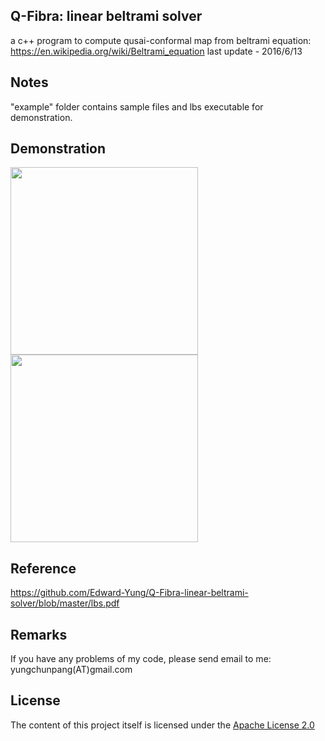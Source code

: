 
## Q-Fibra: linear beltrami solver 
a c++ program to compute qusai-conformal map from beltrami equation: https://en.wikipedia.org/wiki/Beltrami_equation
last update - 2016/6/13

## Notes
"example" folder contains sample files and lbs executable for demonstration.

## Demonstration
<img src="https://github.com/Edward-Yung/Q-Fibra-linear-beltrami-solver/blob/master/demo/mesh.png" height="300"><img src="https://github.com/Edward-Yung/Q-Fibra-linear-beltrami-solver/blob/master/demo/arrow.png" width="5"><img src="https://github.com/Edward-Yung/Q-Fibra-linear-beltrami-solver/blob/master/demo/mesh_result.png" height="300"> 

## Reference
https://github.com/Edward-Yung/Q-Fibra-linear-beltrami-solver/blob/master/lbs.pdf

## Remarks
If you have any problems of my code, please send email to me: yungchunpang(AT)gmail.com

## License 
The content of this project itself is licensed under the [Apache License 2.0](http://www.apache.org/licenses/LICENSE-2.0) 
